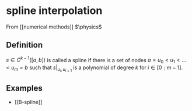 # spline interpolation
From [[numerical methods]]
$\physics$
## Definition
$s \in C^{k-1}([a, b])$ is called a spline if there is a set of nodes $a = u_{0} < u_{1} < \dots < u_{m} = b$ such that $s|_{u_{i}, u_{i+1}}$ is a polynomial of degree $k$ for $i \in [0:m-1]$.

## Examples
- [[B-spline]]